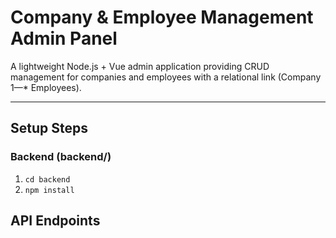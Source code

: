 # Company & Employee Management Admin Panel

A lightweight Node.js + Vue admin application providing CRUD management for companies and employees with a relational link (Company 1—* Employees).


---

## Setup Steps

### Backend (backend/)
1. `cd backend`
2. `npm install`

## API Endpoints


